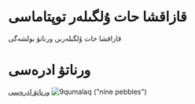 # قازاقشا حات ۇلگىلەر توپتاماسى
قازاقشا حات ۇلگىلەرىن ورناتۋ بولشەگى 

# ورناتۋ ادرەسى
[ورناتۋ ادرەسى](https://github.com/aytsoft/KazkhFontsInstaller/raw/master/KazakhToteFonts.exe)
![9qumalaq ("nine pebbles")](https://github.com/aytsoft/9qumalaq/blob/master/disc/2.jpg)
